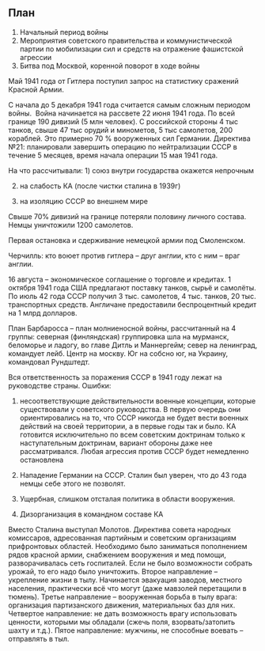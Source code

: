 ## План
1. Начальный период войны
2. Мероприятия советского правительства и коммунистической партии по мобилизации сил и средств на отражение фашистской агрессии
3. Битва под Москвой, коренной поворот в ходе войны

Май 1941 года от Гитлера поступил запрос на статистику сражений Красной Армии.

С начала до 5 декабря 1941 года считается самым сложным периодом войны.  Война начинается на рассвете 22 июня 1941 года. По всей границе 190 дивизий (5 млн человек). С российской стороны 4 тыс танков, свыше 47 тыс орудий и минометов, 5 тыс самолетов, 200 кораблей. Это примерно 70 % вооруженных сил Германии. Директива №21: планировали завершить операцию по нейтрализации СССР в течение 5 месяцев, время начала операции 15 мая 1941 года.

На что рассчитывали: 1) союз внутри государства окажется непрочным

2) на слабость КА (после чистки сталина в 1939г)

3) на изоляцию СССР во внешнем мире

Свыше 70% дивизий на границе потеряли половину личного состава. Немцы уничтожили 1200 самолетов.

Первая остановка и сдерживание немецкой армии под Смоленском.

Черчилль: кто воюет против гитлера – друг англии, кто с ним – враг англии.

16 августа – экономическое соглашение о торговле и кредитах. 1 октября 1941 года США предлагают поставку танков, сырьё и самолёты. По июль 42 года СССР получил 3 тыс. самолетов, 4 тыс. танков, 20 тыс. транспортных средств. Англичане предоставили беспроцентный кредит на 1 млрд долларов.

План Барбаросса – план молниеносной войны, рассчитанный на 4 группы: северная (финляндская) группировка шла на мурманск, беломорье и ладогу, во главе Дитль и Маннергейм; север на ленинград, командует лейб. Центр на москву. Юг на собсно юг, на Украину, командовал Рундштедт.

Вся ответственность за поражения СССР в 1941 году лежат на руководстве страны. Ошибки:

1) несоответствующие действительности военные концепции, которые существовали у советского руководства. В первую очередь они ориентировались на то, что СССР никогда не будет вести военных действий на своей территории, а в первые годы так и было. КА готовится исключительно по всем советским доктринам только к наступательным доктринам, вариант обороны даже нее рассматривался. Любая агрессия против СССР будет немедленно остановлена

2) Нападение Германии на СССР. Сталин был уверен, что до 43 года немцы себе этого не позволят.

3) Ущербная, слишком отсталая политика в области вооружения.

4) Дизорганизация в командном составе КА

Вместо Сталина выступал Молотов. Директива совета народных комиссаров, адресованная партийным и советским организациям прифронтовых областей. Необходимо было заниматься пополнением рядов красной армии, снабжением вооружения и мед помощи, разворачивалась сеть госпиталей. Если не было возможности собрать урожай, то его надо было уничтожить. Второе направление – укрепление жизни в тылу. Начинается эвакуация заводов, местного населения, практически всё что могут (даже мавзолей перетащили в тюмень). Третье направление – вооруженная борьба в тылу врага: организация партизанского движения, материальных баз для них. Четвертое направление: не дать возможность врагу использовать ценности, которыми мы обладали (сжечь поля, взорвать/затопить шахту и т.д.). Пятое направление: мужчины, не способные воевать – отправлять в тыл.